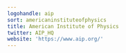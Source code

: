 ```yaml
---
logohandle: aip
sort: americaninstituteofphysics
title: American Institute of Physics
twitter: AIP_HQ
website: 'https://www.aip.org/'
---
```

